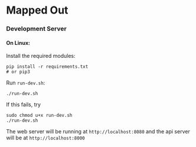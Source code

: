 # Mapped Out
### Development Server
#### On Linux:
Install the required modules:

    pip install -r requirements.txt
    # or pip3

Run `run-dev.sh`:
    
    ./run-dev.sh

If this fails, try

    sudo chmod u+x run-dev.sh
    ./run-dev.sh

The web server will be running at `http://localhost:8080` and the api server will be at `http://localhost:8000`
